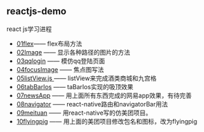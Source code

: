 ## reactjs-demo
react js学习进程
- [01flex](https://github.com/flyingpig2016/reactjs-demo/tree/master/01flex)—— flex布局方法
- [02Image](https://github.com/flyingpig2016/reactjs-demo/tree/master/02Image) —— 显示各种路径的图片的方法
- [03qqlogin](https://github.com/flyingpig2016/reactjs-demo/tree/master/02Image) —— 模仿qq登陆页面
- [04focusImage](https://github.com/flyingpig2016/reactjs-demo/tree/master/04focusImage) —— 焦点图写法
- [05listView.js ](https://github.com/flyingpig2016/reactjs-demo/tree/master/05listView) —— listView来完成酒类商城和九宫格
- [06tabBarIos](https://github.com/flyingpig2016/reactjs-demo/tree/master/06tabBarIos) —— taBarIos实现的吸顶效果
- [07newsApp](https://github.com/flyingpig2016/reactjs-demo/tree/master/07newsApp) —— 用上面所有东西完成的网易app效果，有待完善
- [08navigator](https://github.com/flyingpig2016/reactjs-demo/tree/master/08navigator) —— react-native路由和navigatorBar用法
- [09meituan](https://github.com/flyingpig2016/reactjs-demo/tree/master/09meituan) —— 用react-native写的仿美团项目。
- [10flyingpig](https://github.com/flyingpig2016/reactjs-demo/tree/master/10flyingpig) —— 用上面的美团项目修改包名和图标，改为flyingpig
